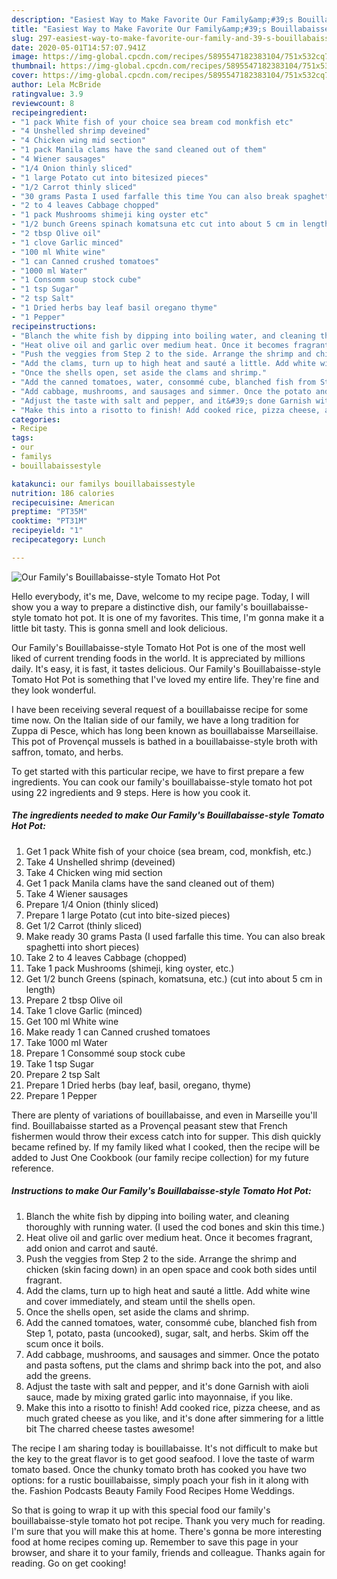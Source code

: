 ```yaml
---
description: "Easiest Way to Make Favorite Our Family&amp;#39;s Bouillabaisse-style Tomato Hot Pot"
title: "Easiest Way to Make Favorite Our Family&amp;#39;s Bouillabaisse-style Tomato Hot Pot"
slug: 297-easiest-way-to-make-favorite-our-family-and-39-s-bouillabaisse-style-tomato-hot-pot
date: 2020-05-01T14:57:07.941Z
image: https://img-global.cpcdn.com/recipes/5895547182383104/751x532cq70/our-familys-bouillabaisse-style-tomato-hot-pot-recipe-main-photo.jpg
thumbnail: https://img-global.cpcdn.com/recipes/5895547182383104/751x532cq70/our-familys-bouillabaisse-style-tomato-hot-pot-recipe-main-photo.jpg
cover: https://img-global.cpcdn.com/recipes/5895547182383104/751x532cq70/our-familys-bouillabaisse-style-tomato-hot-pot-recipe-main-photo.jpg
author: Lela McBride
ratingvalue: 3.9
reviewcount: 8
recipeingredient:
- "1 pack White fish of your choice sea bream cod monkfish etc"
- "4 Unshelled shrimp deveined"
- "4 Chicken wing mid section"
- "1 pack Manila clams have the sand cleaned out of them"
- "4 Wiener sausages"
- "1/4 Onion thinly sliced"
- "1 large Potato cut into bitesized pieces"
- "1/2 Carrot thinly sliced"
- "30 grams Pasta I used farfalle this time You can also break spaghetti into short pieces"
- "2 to 4 leaves Cabbage chopped"
- "1 pack Mushrooms shimeji king oyster etc"
- "1/2 bunch Greens spinach komatsuna etc cut into about 5 cm in length"
- "2 tbsp Olive oil"
- "1 clove Garlic minced"
- "100 ml White wine"
- "1 can Canned crushed tomatoes"
- "1000 ml Water"
- "1 Consomm soup stock cube"
- "1 tsp Sugar"
- "2 tsp Salt"
- "1 Dried herbs bay leaf basil oregano thyme"
- "1 Pepper"
recipeinstructions:
- "Blanch the white fish by dipping into boiling water, and cleaning thoroughly with running water. (I used the cod bones and skin this time.)"
- "Heat olive oil and garlic over medium heat. Once it becomes fragrant, add onion and carrot and sauté."
- "Push the veggies from Step 2 to the side. Arrange the shrimp and chicken (skin facing down) in an open space and cook both sides until fragrant."
- "Add the clams, turn up to high heat and sauté a little. Add white wine and cover immediately, and steam until the shells open."
- "Once the shells open, set aside the clams and shrimp."
- "Add the canned tomatoes, water, consommé cube, blanched fish from Step 1, potato, pasta (uncooked), sugar, salt, and herbs. Skim off the scum once it boils."
- "Add cabbage, mushrooms, and sausages and simmer. Once the potato and pasta softens, put the clams and shrimp back into the pot, and also add the greens."
- "Adjust the taste with salt and pepper, and it&#39;s done Garnish with aioli sauce, made by mixing grated garlic into mayonnaise, if you like."
- "Make this into a risotto to finish! Add cooked rice, pizza cheese, and as much grated cheese as you like, and it&#39;s done after simmering for a little bit The charred cheese tastes awesome!"
categories:
- Recipe
tags:
- our
- familys
- bouillabaissestyle

katakunci: our familys bouillabaissestyle 
nutrition: 186 calories
recipecuisine: American
preptime: "PT35M"
cooktime: "PT31M"
recipeyield: "1"
recipecategory: Lunch

---
```



![Our Family&#39;s Bouillabaisse-style Tomato Hot Pot](https://img-global.cpcdn.com/recipes/5895547182383104/751x532cq70/our-familys-bouillabaisse-style-tomato-hot-pot-recipe-main-photo.jpg)

Hello everybody, it's me, Dave, welcome to my recipe page. Today, I will show you a way to prepare a distinctive dish, our family&#39;s bouillabaisse-style tomato hot pot. It is one of my favorites. This time, I'm gonna make it a little bit tasty. This is gonna smell and look delicious.

Our Family&#39;s Bouillabaisse-style Tomato Hot Pot is one of the most well liked of current trending foods in the world. It is appreciated by millions daily. It's easy, it is fast, it tastes delicious. Our Family&#39;s Bouillabaisse-style Tomato Hot Pot is something that I've loved my entire life. They're fine and they look wonderful.

I have been receiving several request of a bouillabaisse recipe for some time now. On the Italian side of our family, we have a long tradition for Zuppa di Pesce, which has long been known as bouillabaisse Marseillaise. This pot of Provençal mussels is bathed in a bouillabaisse-style broth with saffron, tomato, and herbs.


To get started with this particular recipe, we have to first prepare a few ingredients. You can cook our family&#39;s bouillabaisse-style tomato hot pot using 22 ingredients and 9 steps. Here is how you cook it.

<!--inarticleads1-->

##### The ingredients needed to make Our Family&#39;s Bouillabaisse-style Tomato Hot Pot:

1. Get 1 pack White fish of your choice (sea bream, cod, monkfish, etc.)
1. Take 4 Unshelled shrimp (deveined)
1. Take 4 Chicken wing mid section
1. Get 1 pack Manila clams have the sand cleaned out of them)
1. Take 4 Wiener sausages
1. Prepare 1/4 Onion (thinly sliced)
1. Prepare 1 large Potato (cut into bite-sized pieces)
1. Get 1/2 Carrot (thinly sliced)
1. Make ready 30 grams Pasta (I used farfalle this time. You can also break spaghetti into short pieces)
1. Take 2 to 4 leaves Cabbage (chopped)
1. Take 1 pack Mushrooms (shimeji, king oyster, etc.)
1. Get 1/2 bunch Greens (spinach, komatsuna, etc.) (cut into about 5 cm in length)
1. Prepare 2 tbsp Olive oil
1. Take 1 clove Garlic (minced)
1. Get 100 ml White wine
1. Make ready 1 can Canned crushed tomatoes
1. Take 1000 ml Water
1. Prepare 1 Consommé soup stock cube
1. Take 1 tsp Sugar
1. Prepare 2 tsp Salt
1. Prepare 1 Dried herbs (bay leaf, basil, oregano, thyme)
1. Prepare 1 Pepper


There are plenty of variations of bouillabaisse, and even in Marseille you&#39;ll find. Bouillabaisse started as a Provençal peasant stew that French fishermen would throw their excess catch into for supper. This dish quickly became refined by. If my family liked what I cooked, then the recipe will be added to Just One Cookbook (our family recipe collection) for my future reference. 

<!--inarticleads2-->

##### Instructions to make Our Family&#39;s Bouillabaisse-style Tomato Hot Pot:

1. Blanch the white fish by dipping into boiling water, and cleaning thoroughly with running water. (I used the cod bones and skin this time.)
1. Heat olive oil and garlic over medium heat. Once it becomes fragrant, add onion and carrot and sauté.
1. Push the veggies from Step 2 to the side. Arrange the shrimp and chicken (skin facing down) in an open space and cook both sides until fragrant.
1. Add the clams, turn up to high heat and sauté a little. Add white wine and cover immediately, and steam until the shells open.
1. Once the shells open, set aside the clams and shrimp.
1. Add the canned tomatoes, water, consommé cube, blanched fish from Step 1, potato, pasta (uncooked), sugar, salt, and herbs. Skim off the scum once it boils.
1. Add cabbage, mushrooms, and sausages and simmer. Once the potato and pasta softens, put the clams and shrimp back into the pot, and also add the greens.
1. Adjust the taste with salt and pepper, and it&#39;s done Garnish with aioli sauce, made by mixing grated garlic into mayonnaise, if you like.
1. Make this into a risotto to finish! Add cooked rice, pizza cheese, and as much grated cheese as you like, and it&#39;s done after simmering for a little bit The charred cheese tastes awesome!


The recipe I am sharing today is bouillabaisse. It&#39;s not difficult to make but the key to the great flavor is to get good seafood. I love the taste of warm tomato based. Once the chunky tomato broth has cooked you have two options: for a rustic bouillabaisse, simply poach your fish in it along with the. Fashion Podcasts Beauty Family Food Recipes Home Weddings. 

So that is going to wrap it up with this special food our family&#39;s bouillabaisse-style tomato hot pot recipe. Thank you very much for reading. I'm sure that you will make this at home. There's gonna be more interesting food at home recipes coming up. Remember to save this page in your browser, and share it to your family, friends and colleague. Thanks again for reading. Go on get cooking!
